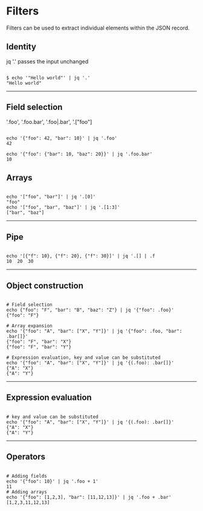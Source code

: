 
# Filters
Filters can be used to extract individual elements within the JSON record. 

## Identity
jq '.' passes the input unchanged

<pre><code>
$ echo '"Hello world"' | jq '.'
"Hello world"
</code></pre>
<hr>

## Field selection
'.foo', '.foo.bar', '.foo|.bar', '.["foo"]
<pre><code>
echo '{"foo": 42, "bar": 10}' | jq '.foo' 
42

echo '{"foo": {"bar": 10, "baz": 20}}' | jq '.foo.bar'  
10
</code></pre>

## Arrays
<pre><code>
echo '["foo", "bar"]' | jq '.[0]' 
"foo"
echo '["foo", "bar", "baz"]' | jq '.[1:3]' 
["bar", "baz"]
</code></pre>
<hr>

## Pipe
<pre><code>
echo '[{"f": 10}, {"f": 20}, {"f": 30}]' | jq '.[] | .f
10  20  30
</code></pre>
<hr>

## Object construction
<pre><code>
# Field selection
echo {"foo": "F", "bar": "B", "baz": "Z"} | jq '{"foo": .foo}'
{"foo": "F"}

# Array expansion
echo '{"foo": "A", "bar": ["X", "Y"]}' | jq '{"foo": .foo, "bar": .bar[]}'
{"foo": "F", "bar": "X"}
{"foo": "F", "bar": "Y"}

# Expression evaluation, key and value can be substituted
echo '{"foo": "A", "bar": ["X", "Y"]}' | jq '{(.foo): .bar[]}'
{"A": "X"}
{"A": "Y"}
</code></pre>
<hr>

## Expression evaluation
<pre><code>
# key and value can be substituted
echo '{"foo": "A", "bar": ["X", "Y"]}' | jq '{(.foo): .bar[]}'
{"A": "X"}
{"A": "Y"}
</code></pre>
<hr>

## Operators
<pre><code>
# Adding fields 
echo '{"foo": 10}' | jq '.foo + 1'
11
# Adding arrays
echo '{"foo": [1,2,3], "bar": [11,12,13]}' | jq '.foo + .bar'
[1,2,3,11,12,13]
</code></pre>
